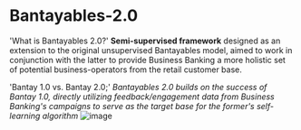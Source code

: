 # Bantayables-2.0

'What is Bantayables 2.0?'
**Semi-supervised framework** designed as an extension to the original unsupervised Bantayables model, aimed to work in conjunction with the latter to provide Business Banking a more holistic set of potential business-operators from the retail customer base.

'Bantay 1.0 vs. Bantay 2.0;'
*Bantayables 2.0 builds on the success of Bantay 1.0, directly utilizing feedback/engagement data from Business Banking's campaigns to serve as the target base for the former's self-learning algorithm*
![image](https://github.com/user-attachments/assets/9b2d6069-7e27-415a-afb9-3833e6ce2cff)
